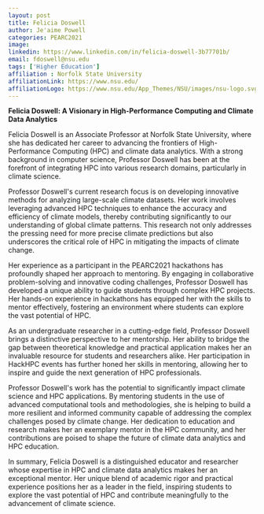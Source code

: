 ```yaml
---
layout: post
title: Felicia Doswell
author: Je'aime Powell
categories: PEARC2021
image: 
linkedin: https://www.linkedin.com/in/felicia-doswell-3b77701b/
email: fdoswell@nsu.edu
tags: ['Higher Education']
affiliation : Norfolk State University 
affiliationLink: https://www.nsu.edu/
affiliationLogo: https://www.nsu.edu/App_Themes/NSU/images/nsu-logo.svg                      
---
```


**Felicia Doswell: A Visionary in High-Performance Computing and Climate Data Analytics**
 
 Felicia Doswell is an Associate Professor at Norfolk State University, where she has dedicated her career to advancing the frontiers of High-Performance Computing (HPC) and climate data analytics. With a strong background in computer science, Professor Doswell has been at the forefront of integrating HPC into various research domains, particularly in climate science.
 
 Professor Doswell's current research focus is on developing innovative methods for analyzing large-scale climate datasets. Her work involves leveraging advanced HPC techniques to enhance the accuracy and efficiency of climate models, thereby contributing significantly to our understanding of global climate patterns. This research not only addresses the pressing need for more precise climate predictions but also underscores the critical role of HPC in mitigating the impacts of climate change.
 
 Her experience as a participant in the PEARC2021 hackathons has profoundly shaped her approach to mentoring. By engaging in collaborative problem-solving and innovative coding challenges, Professor Doswell has developed a unique ability to guide students through complex HPC projects. Her hands-on experience in hackathons has equipped her with the skills to mentor effectively, fostering an environment where students can explore the vast potential of HPC.
 
 As an undergraduate researcher in a cutting-edge field, Professor Doswell brings a distinctive perspective to her mentorship. Her ability to bridge the gap between theoretical knowledge and practical application makes her an invaluable resource for students and researchers alike. Her participation in HackHPC events has further honed her skills in mentoring, allowing her to inspire and guide the next generation of HPC professionals.
 
 Professor Doswell's work has the potential to significantly impact climate science and HPC applications. By mentoring students in the use of advanced computational tools and methodologies, she is helping to build a more resilient and informed community capable of addressing the complex challenges posed by climate change. Her dedication to education and research makes her an exemplary mentor in the HPC community, and her contributions are poised to shape the future of climate data analytics and HPC education.
 
 In summary, Felicia Doswell is a distinguished educator and researcher whose expertise in HPC and climate data analytics makes her an exceptional mentor. Her unique blend of academic rigor and practical experience positions her as a leader in the field, inspiring students to explore the vast potential of HPC and contribute meaningfully to the advancement of climate science.  
                    
